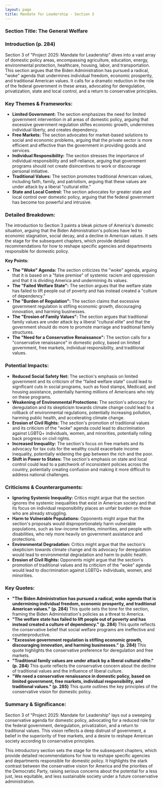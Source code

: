 ```yaml
---
layout: page
title: Mandate for Leadership - Section 3
---
```


### Section Title: The General Welfare

### Introduction (p. 284)

Section 3 of "Project 2025: Mandate for Leadership" dives into a vast array of domestic policy areas, encompassing agriculture, education, energy, environmental protection, healthcare, housing, labor, and transportation. This section argues that the Biden Administration has pursued a radical, "woke" agenda that undermines individual freedom, economic prosperity, and traditional American values. It calls for a dramatic reduction in the role of the federal government in these areas, advocating for deregulation, privatization, state and local control, and a return to conservative principles.

### Key Themes & Frameworks:

* **Limited Government:**  The section emphasizes the need for limited government intervention in all areas of domestic policy, arguing that excessive government regulation stifles economic growth, undermines individual liberty, and creates dependency.
* **Free Markets:**  The section advocates for market-based solutions to social and economic problems, arguing that the private sector is more efficient and effective than the government in providing goods and services.
* **Individual Responsibility:**  The section stresses the importance of individual responsibility and self-reliance, arguing that government programs should not create disincentives to work or discourage personal initiative.
* **Traditional Values:**  The section promotes traditional American values, including faith, family, and patriotism, arguing that these values are under attack by a liberal "cultural elite."
* **State and Local Control:**  The section advocates for greater state and local control over domestic policy, arguing that the federal government has become too powerful and intrusive.

### Detailed Breakdown:

The introduction to Section 3 paints a bleak picture of America's domestic situation, arguing that the Biden Administration's policies have led to economic stagnation, social decay, and a decline in American values. It sets the stage for the subsequent chapters, which provide detailed recommendations for how to reshape specific agencies and departments responsible for domestic policy.

**Key Points:**

* **The "Woke" Agenda:**  The section criticizes the "woke" agenda, arguing that it is based on a "false premise" of systemic racism and oppression and that it is dividing America and undermining its values.
* **The "Failed Welfare State":**  The section argues that the welfare state has failed to lift people out of poverty and has instead created a "culture of dependency."
* **The "Burden of Regulation":**  The section claims that excessive government regulation is stifling economic growth, discouraging innovation, and harming businesses.
* **The "Erosion of Family Values":**  The section argues that traditional family values are under attack by a liberal "cultural elite" and that the government should do more to promote marriage and traditional family structures.
* **The "Need for a Conservative Renaissance":**  The section calls for a "conservative renaissance" in domestic policy, based on limited government, free markets, individual responsibility, and traditional values.

### Potential Impacts:

* **Reduced Social Safety Net:**  The section's emphasis on limited government and its criticism of the "failed welfare state" could lead to significant cuts in social programs, such as food stamps, Medicaid, and housing assistance, potentially harming millions of Americans who rely on these programs.
* **Weakening of Environmental Protections:**  The section's advocacy for deregulation and its skepticism towards climate change could lead to a rollback of environmental regulations, potentially increasing pollution, harming public health, and accelerating climate change.
* **Erosion of Civil Rights:**  The section's promotion of traditional values and its criticism of the "woke" agenda could lead to discrimination against LGBTQ+ individuals, women, and minorities, potentially rolling back progress on civil rights.
* **Increased Inequality:**  The section's focus on free markets and its advocacy for tax cuts for the wealthy could exacerbate income inequality, potentially widening the gap between the rich and the poor.
* **Shift in Power to States:**  The section's emphasis on state and local control could lead to a patchwork of inconsistent policies across the country, potentially creating confusion and making it more difficult to address national challenges.

### Criticisms & Counterarguments:

* **Ignoring Systemic Inequality:**  Critics might argue that the section ignores the systemic inequalities that exist in American society and that its focus on individual responsibility places an unfair burden on those who are already struggling.
* **Harm to Vulnerable Populations:**  Opponents might argue that the section's proposals would disproportionately harm vulnerable populations, such as low-income families, minorities, and people with disabilities, who rely more heavily on government assistance and protections.
* **Environmental Degradation:**  Critics might argue that the section's skepticism towards climate change and its advocacy for deregulation would lead to environmental degradation and harm to public health.
* **Erosion of Civil Rights:**  Opponents might argue that the section's promotion of traditional values and its criticism of the "woke" agenda would lead to discrimination against LGBTQ+ individuals, women, and minorities.

### Key Quotes:

* **"The Biden Administration has pursued a radical, woke agenda that is undermining individual freedom, economic prosperity, and traditional American values." (p. 284)** This quote sets the tone for the section, framing the Biden Administration's policies as a threat to America.
* **"The welfare state has failed to lift people out of poverty and has instead created a culture of dependency." (p. 284)** This quote reflects the conservative belief that social welfare programs are ineffective and counterproductive.
* **"Excessive government regulation is stifling economic growth, discouraging innovation, and harming businesses." (p. 284)** This quote highlights the conservative preference for deregulation and free markets.
* **"Traditional family values are under attack by a liberal cultural elite." (p. 284)** This quote reflects the conservative concern about the decline of traditional values and the influence of liberal culture.
* **"We need a conservative renaissance in domestic policy, based on limited government, free markets, individual responsibility, and traditional values." (p. 285)** This quote outlines the key principles of the conservative vision for domestic policy.

### Summary & Significance:

Section 3 of "Project 2025: Mandate for Leadership" lays out a sweeping conservative agenda for domestic policy, advocating for a reduced role for the federal government, deregulation, privatization, and a return to traditional values. This vision reflects a deep distrust of government, a belief in the superiority of free markets, and a desire to reshape American society according to conservative principles.

This introductory section sets the stage for the subsequent chapters, which provide detailed recommendations for how to reshape specific agencies and departments responsible for domestic policy. It highlights the stark contrast between the conservative vision for America and the priorities of the Democratic Party, raising serious concerns about the potential for a less just, less equitable, and less sustainable society under a future conservative administration. 
